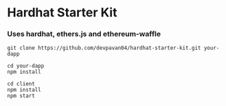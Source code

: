 # Hardhat Starter Kit
### Uses hardhat, ethers.js and ethereum-waffle
```
git clone https://github.com/devpavan04/hardhat-starter-kit.git your-dapp
```
```
cd your-dapp
npm install
```
```
cd client
npm install
npm start
```
